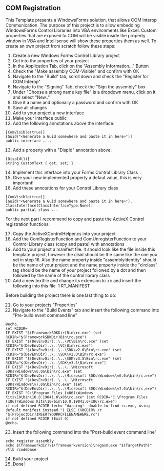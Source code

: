 ## COM Registration
This Template presents a WindowsForms solution, that allows COM Interop Communication. The purpose of this project is to allow embedding WindowsForms Control Libraries into VBA environments like Excel. Custom properties that are exposed to COM will be visible inside the property window in VBA and Intellisense will show these properties them as well.
To create an own project from scratch follow these steps:
1. Create a new Windows Forms Control Library project
2. Get into the properties of your project
3. In the Application Tab, click on the "Assembly Information..." Button
4. Check the "Make assembly COM-Visible" and confirm with OK
5. Navigate to the "Build" tab, scroll down and check the "Register for COM Interop"
6. Navigate to the "Signing" Tab, check the "Sign the assembly" box
7. Under "Choose a strong name key file" is a dropdown menu, click on it and select "New.."
8. Give it a name and optionally a password and confirm with OK
9. Save all changes 
10. Add to your project a new interface
11. Make your interface public
12. Add the following annotations above the interface:
```
[ComVisible(true)]
[Guid("<Generate a Guid somewhere and paste it in here>")]
public interface ....
```

13. Add a property with a "DispId" annotation above:
```
[DispId(1)]
string CustomText { get; set; }
```

14. Implement this interface into your Forms Control Library Class
15. Give your new implemented property a defaut value, this is very important!
16. Add these annotations for your Control Library class
```
[ComVisible(true)]
[Guid("<Generate a Guid somewhere and paste it in here>"), ClassInterface(ClassInterfaceType.None)]
public partial class ...
```

For the next part I recommend to copy and paste the ActiveX Control registration functions.

17. Copy the ActiveXControlHelper.cs into your project
18. Add the ComRegisterFunction and ComUnregisterFunction to your Control Library class (copy and paste) with annotations
19. Add to your project a manifest file. It should look like the file inside this template project, however the clsid should be the same like the one you set in step 16. Also the name property inside "assemblyIdentity" should be the name of your project and the name property inside the "clrclass" tag should be the name of your project followed by a dot and then followed by the name of the control library class
20. Add a new textfile and change its extension to .rc and insert the following into this file
&nbsp;1 RT_MANIFEST <your manifest file>

Before building the project there is one last thing to do:

21. Go to your projects "Properties"
22. Navigate to the "Build Events" tab and insert the following command into "Pre-build event command line"
```
@echo.
set RCDIR=
IF EXIST "$(FrameworkSDKDir)Bin\rc.exe" (set RCDIR="$(FrameworkSDKDir)Bin\rc.exe")
IF EXIST "$(DevEnvDir)..\..\VC\Bin\rc.exe" (set RCDIR="$(DevEnvDir)..\..\VC\Bin\rc.exe")
IF EXIST "$(DevEnvDir)..\..\SDK\v2.0\Bin\rc.exe" (set RCDIR="$(DevEnvDir)..\..\SDK\v2.0\Bin\rc.exe")
IF EXIST "$(DevEnvDir)..\..\SDK\v3.5\Bin\rc.exe" (set RCDIR="$(DevEnvDir)..\..\SDK\v3.5\Bin\rc.exe")
IF EXIST "$(DevEnvDir)..\..\..\Microsoft SDKs\Windows\v6.0a\bin\rc.exe" (set RCDIR="$(DevEnvDir)..\..\..\Microsoft SDKs\Windows\v6.0a\bin\rc.exe")
IF EXIST "$(DevEnvDir)..\..\..\Microsoft SDKs\Windows\v7.0a\bin\rc.exe" (set RCDIR="$(DevEnvDir)..\..\..\Microsoft SDKs\Windows\v7.0a\bin\rc.exe")
IF EXIST "C:\Program Files (x86)\Windows Kits\10\bin\10.0.19041.0\x86\rc.exe" (set RCDIR="C:\Program Files (x86)\Windows Kits\10\bin\10.0.19041.0\x86\rc.exe")
if not defined RCDIR (echo "Warning!  Unable to find rc.exe, using default manifest instead.") ELSE (%RCDIR% /r "$(ProjectDir)INSERTYOURRCFILENAMEHERE.rc")
if not defined RCDIR (Exit 0)
@echo.
```
23. Insert the following command into the "Post-build event command line"
```
echo register assembly
echo $(frameworkdir)\$(frameworkversion)\regasm.exe "$(TargetPath)" /tlb /codebase
```

24. Build your project
25. Done!

